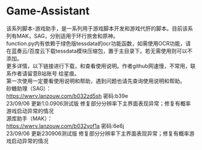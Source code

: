 # Game-Assistant
该系列脚本-游戏助手，是一系列用于游戏脚本开发和游戏代肝的脚本。目前该系列有MAK，SAG，分别适用于环行旅舍和原神。  
function.py内有依赖于绿色版tessdata的ocr功能函数，如需使用OCR功能，请在蓝奏云/百度云下载tessdata模块压缩包，置于主目录下。若无需使用则可以不添加。  
更多详情，以下链接进行下载，和查看使用说明。作者github网速慢，不常用，联系作者请留意B站账号 绘星痕。  
第一次使用一定要看使用说明和帮助，遇到问题也请先查询使用说明和帮助。  
砂糖助理（SAG）：  
https://wwrv.lanzouw.com/b032zd5sh 密码:b39e  
23/09/06 更新1.0.0906测试版 修复部分分辨率下主界面表现异常；修复有概率游戏启动异常的情况  
源库助手（MAK）：  
https://wwrv.lanzouw.com/b032yof1a 密码:6e6j  
23/09/06 更新230906测试版 修复部分分辨率下主界面表现异常；修复有概率游戏启动异常的情况  
